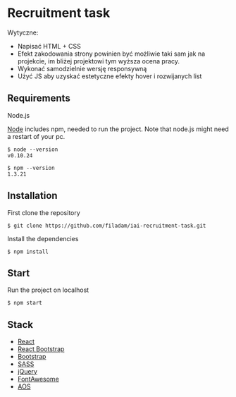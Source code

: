 
# Recruitment task

Wytyczne:
- Napisać HTML + CSS
- Efekt zakodowania strony powinien być możliwie taki sam jak na projekcie, im bliżej projektowi tym wyższa ocena pracy.
- Wykonać samodzielnie wersję responsywną
- Użyć JS aby uzyskać estetyczne efekty hover i rozwijanych list 

## Requirements

Node.js

[Node](http://nodejs.org/) includes npm, needed to run the project. Note that node.js might need a restart of your pc.

    $ node --version
    v0.10.24

    $ npm --version
    1.3.21

## Installation
First clone the repository

    $ git clone https://github.com/filadam/iai-recruitment-task.git

Install the dependencies

    $ npm install
    
## Start
Run the project on localhost

    $ npm start

## Stack
- [React](http://facebook.github.io/react) 
- [React Bootstrap](https://react-bootstrap.github.io/)
- [Bootstrap](https://getbootstrap.com/)
- [SASS](https://sass-lang.com/)
- [jQuery](https://jquery.com/)
- [FontAwesome](https://fontawesome.com/)
- [AOS](https://michalsnik.github.io/aos/)